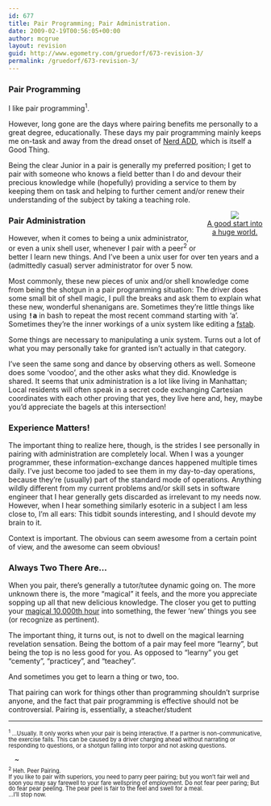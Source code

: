 ```yaml
---
id: 677
title: Pair Programming; Pair Administration.
date: 2009-02-19T00:56:05+00:00
author: mcgrue
layout: revision
guid: http://www.egometry.com/gruedorf/673-revision-3/
permalink: /gruedorf/673-revision-3/
---
```

### Pair Programming

I like pair programming<sup>1</sup>. 

However, long gone are the days where pairing benefits me personally to a great degree, educationally. These days my pair programming mainly keeps me on-task and away from the dread onset of <a href="http://www.randsinrepose.com/archives/2003/07/10/nadd.html" target="_blank">Nerd ADD</a>, which is itself a Good Thing.

Being the clear Junior in a pair is generally my preferred position; I get to pair with someone who knows a field better than I do and devour their precious knowledge while (hopefully) providing a service to them by keeping them on task and helping to further cement and/or renew their understanding of the subject by taking a teaching role.

<div style="float: right; margin-bottom: 20px; margin-left: 20px; text-align: center; color: silver; ">
  <a href="http://www.amazon.com/gp/product/0596009658?ie=UTF8&#038;tag=benmcgsego-20&#038;linkCode=as2&#038;camp=1789&#038;creative=9325&#038;creativeASIN=0596009658"><img border="0" src="http://www.egometry.com/i/2009/02/bash.jpg" /></a><img src="http://www.assoc-amazon.com/e/ir?t=benmcgsego-20&#038;l=as2&#038;o=1&#038;a=0596009658" width="1" height="1" border="0" alt="" style="border:none !important; margin:0px !important;" /><br /> <a href="http://www.amazon.com/gp/product/0596009658?ie=UTF8&#038;tag=benmcgsego-20&#038;linkCode=as2&#038;camp=1789&#038;creative=9325&#038;creativeASIN=0596009658">A good start into<br /> a huge world.</a>
</div>

### Pair Administration

However, when it comes to being a unix administrator, or even a unix shell user, whenever I pair with a peer<sup>2</sup> or better I learn new things. And I&#8217;ve been a unix user for over ten years and a (admittedly casual) server administrator for over 5 now.

Most commonly, these new pieces of unix and/or shell knowledge come from being the shotgun in a pair programming situation: The driver does some small bit of shell magic, I pull the breaks and ask them to explain what these new, wonderful shenanigans are. Sometimes they&#8217;re little things like using <b style="font-family: monospace;">!a</b> in bash to repeat the most recent command starting with &#8216;a&#8217;. Sometimes they&#8217;re the inner workings of a unix system like editing a <a href=http://en.wikipedia.org/wiki/Fstab target=_blank>fstab</a>.

Some things are necessary to manipulating a unix system. Turns out a lot of what you may personally take for granted isn&#8217;t actually in that category.

I&#8217;ve seen the same song and dance by observing others as well. Someone does some &#8216;voodoo&#8217;, and the other asks what they did. Knowledge is shared. It seems that unix administration is a lot like living in Manhattan; Local residents will often speak in a secret code exchanging Cartesian coordinates with each other proving that yes, they live here and, hey, maybe you&#8217;d appreciate the bagels at this intersection!

### Experience Matters!

The important thing to realize here, though, is the strides I see personally in pairing with administration are completely local. When I was a younger programmer, these information-exchange dances happened multiple times daily. I&#8217;ve just become too jaded to see them in my day-to-day operations, because they&#8217;re (usually) part of the standard mode of operations. Anything wildly different from my current problems and/or skill sets in software engineer that I hear generally gets discarded as irrelevant to my needs now. However, when I hear something similarly esoteric in a subject I am less close to, I&#8217;m all ears: This tidbit sounds interesting, and I should devote my brain to it.

Context is important. The obvious can seem awesome from a certain point of view, and the awesome can seem obvious!

### Always Two There Are&#8230;

When you pair, there&#8217;s generally a tutor/tutee dynamic going on. The more unknown there is, the more &#8220;magical&#8221; it feels, and the more you appreciate sopping up all that new delicious knowledge. The closer you get to putting your <a href=http://abundance-blog.marelisa-online.com/2008/11/17/outliers-10000-hours-for-success/ target=_blank>magical 10,000th hour</a> into something, the fewer &#8216;new&#8217; things you see (or recognize as pertinent).

The important thing, it turns out, is not to dwell on the magical learning revelation sensation. Being the bottom of a pair may feel more &#8220;learny&#8221;, but being the top is no less good for you. As opposed to &#8220;learny&#8221; you get &#8220;cementy&#8221;, &#8220;practicey&#8221;, and &#8220;teachey&#8221;. 

And sometimes you get to learn a thing or two, too.

That pairing can work for things other than programming shouldn&#8217;t surprise anyone, and the fact that pair programming is effective should not be controversial. Pairing is, essentially, a steacher/student 

* * *

<div style="font-size: 80%; line-height: 105%;">
  <sup>1</sup> &#8230;Usually. It only works when your pair is being interactive. If a partner is non-communicative, the exercise fails. This can be caused by a driver charging ahead without narrating or responding to questions, or a shotgun falling into torpor and not asking questions.
</div>

<div style="height: 10px; margin: 12px;">
  ~
</div>

<div style="font-size: 80%; line-height: 105%;">
  <sup>2</sup> Heh. Peer Pairing.<br /> If you like to pair with superiors, you need to parry peer pairing; but you won&#8217;t fair well and soon you may say farewell to your fare wellspring of employment. Do not fear peer paring; But do fear pear peeling. The pear peel is fair to the feel and swell for a meal.<br /> &#8230;I&#8217;ll stop now.
</div>